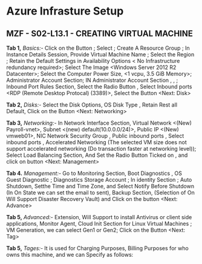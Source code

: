 # Azure Infrasture Setup

## MZF - S02-L13.1 - CREATING VIRTUAL MACHINE ##

  **Tab 1,** _Basics:-_ Click on the Button <Create Virtual Machine>; Select <Pay-as-you-Go>; Create A Resource Group <Create a New Name>; In Instance Details Session, Provide Virtual Machine Name <vmweb01>; Select the Region <East-US>; Retain the Default Settings in Availability Options < No Infrastructure redundancy required>; Select The Image <Windows Server 2012 R2 Datacenter>; Select the Computer Power Size, <1 vcpu, 3.5 GiB Memory>; Administrator Account Section; IN Administrator Account Section <Username>, <Password>, <Confirm Password>; Inbound Port Rules Section, Select the Radio Button  <Allow Selected Ports>, Select Inbound ports <RDP (Remote Desktop Protocal) (3389)>, Select the Button <Next: Disk>

  **Tab 2,** _Disks:-_ Select the Disk Options, OS Disk Type <Standard HDD>, Retain Rest all Default, Click on the Button <Next: Networking>

  **Tab 3,** _Networking:-_ In Network Interface Section, Virtual Network <(New) Payroll-vnet>, Subnet <(new) default(10.0.0.0/24)>, Public IP <(New) vmweb01>,  NIC Network Security Group <Basic>, Public inbound ports <Allow Selected Ports >, Select inbound ports <RDP>, Accelerated Networking <Off> (The selected VM size does not support accelerated networking (Do transaction faster at networking level)); Select Load Balancing Section, And Set the Radio Button Ticked on <No>, and click on button <Next: Management>

  **Tab 4.** _Management:-_ Go to Monitoring Section, Boot Diagnostics <On>, OS Guest Diagnostic <Off>; Diagnostics Storage Account <payrolldiag555>; In identity Section <Off>; Auto Shutdown, Setthe Time and Time Zone, and Select Notify Before Shutdown <Off> (In On State we can set the email to sent), Backup Section, (Selection of On Will Support Disaster Recovery Vault) and Click on the button <Next: Advance>

  **Tab 5,** _Advanced:-_ Extension, Will Support to install Antivirus or client side applications, Monitor Agent, Cloud Init Section for Linux Virtual Machines <VM>; VM Generation, we can select Gen1 or Gen2; Click on the Button <Next: Tag>

  **Tab 5,** _Tages:-_ It is used for Charging Purposes, Billing Purposes for who owns this machine, and we can Specify as follows:
